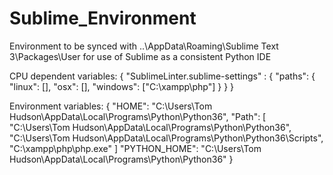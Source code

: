 # Sublime_Environment
Environment to be synced with ..\AppData\Roaming\Sublime Text 3\Packages\User for use of Sublime as a consistent Python IDE

CPU dependent variables:
{
	"SublimeLinter.sublime-settings" : {
		"paths": {
	        "linux": [],
	        "osx": [],
	        "windows": ["C:\\xampp\\php"]
	    }
    }
}


Environment variables:
{
	"HOME": "C:\Users\Tom Hudson\AppData\Local\Programs\Python\Python36",
	"Path": [
		"C:\Users\Tom Hudson\AppData\Local\Programs\Python\Python36\",
		"C:\Users\Tom Hudson\AppData\Local\Programs\Python\Python36\Scripts\",
		"C:\xampp\php\php.exe"
	]
	"PYTHON_HOME": "C:\Users\Tom Hudson\AppData\Local\Programs\Python\Python36"
}
